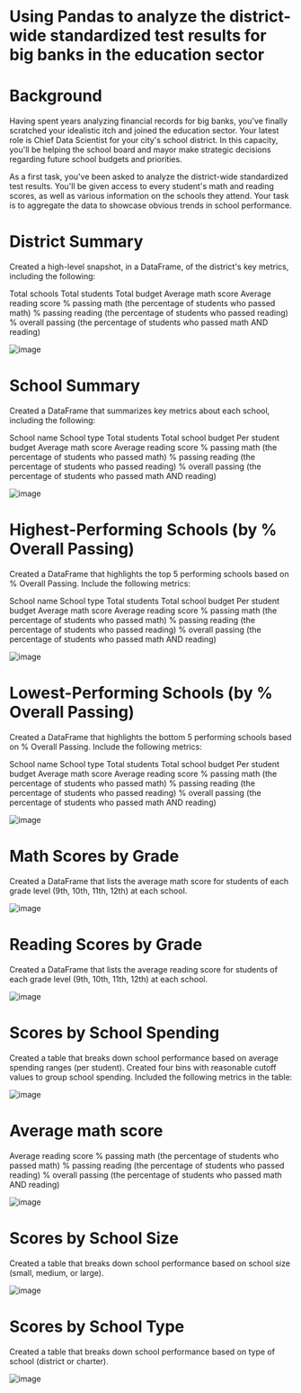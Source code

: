# Using Pandas to analyze the district-wide standardized test results for big banks in the education sector


# Background
Having spent years analyzing financial records for big banks, you've finally scratched your idealistic itch and joined the education sector. Your latest role is Chief Data Scientist for your city's school district. In this capacity, you'll be helping the school board and mayor make strategic decisions regarding future school budgets and priorities.

As a first task, you've been asked to analyze the district-wide standardized test results. You'll be given access to every student's math and reading scores, as well as various information on the schools they attend. Your task is to aggregate the data to showcase obvious trends in school performance.


# District Summary
Created a high-level snapshot, in a DataFrame, of the district's key metrics, including the following:

Total schools
Total students
Total budget
Average math score
Average reading score
% passing math (the percentage of students who passed math)
% passing reading (the percentage of students who passed reading)
% overall passing (the percentage of students who passed math AND reading)

![image](https://user-images.githubusercontent.com/111756299/199051586-5b976732-ce04-47eb-ad24-0020ac852726.png)


# School Summary
Created a DataFrame that summarizes key metrics about each school, including the following:

School name
School type
Total students
Total school budget
Per student budget
Average math score
Average reading score
% passing math (the percentage of students who passed math)
% passing reading (the percentage of students who passed reading)
% overall passing (the percentage of students who passed math AND reading)

![image](https://user-images.githubusercontent.com/111756299/199044480-62079c28-d376-43e0-a718-ae29614dc94c.png)


# Highest-Performing Schools (by % Overall Passing)
Created a DataFrame that highlights the top 5 performing schools based on % Overall Passing. Include the following metrics:

School name
School type
Total students
Total school budget
Per student budget
Average math score
Average reading score
% passing math (the percentage of students who passed math)
% passing reading (the percentage of students who passed reading)
% overall passing (the percentage of students who passed math AND reading)

![image](https://user-images.githubusercontent.com/111756299/199048193-87b3643f-2c44-4453-bcd4-2f7dae027965.png)


# Lowest-Performing Schools (by % Overall Passing)
Created a DataFrame that highlights the bottom 5 performing schools based on % Overall Passing. Include the following metrics:

School name
School type
Total students
Total school budget
Per student budget
Average math score
Average reading score
% passing math (the percentage of students who passed math)
% passing reading (the percentage of students who passed reading)
% overall passing (the percentage of students who passed math AND reading)

![image](https://user-images.githubusercontent.com/111756299/199049365-648533af-c682-423d-9732-836f1633a09a.png)


# Math Scores by Grade
Created a DataFrame that lists the average math score for students of each grade level (9th, 10th, 11th, 12th) at each school.

![image](https://user-images.githubusercontent.com/111756299/199049564-be9dffcd-d8e9-4d3a-bfa4-3b87f4a384ad.png)


# Reading Scores by Grade
Created a DataFrame that lists the average reading score for students of each grade level (9th, 10th, 11th, 12th) at each school.

![image](https://user-images.githubusercontent.com/111756299/199050208-3f5a908c-4634-4675-bfc0-0f7523296c8b.png)


# Scores by School Spending
Created a table that breaks down school performance based on average spending ranges (per student). Created four bins with reasonable cutoff values to group school spending. Included the following metrics in the table:

![image](https://user-images.githubusercontent.com/111756299/199050457-f5e6c09e-bfcb-42ef-b578-27a6004c5160.png)


# Average math score
Average reading score
% passing math (the percentage of students who passed math)
% passing reading (the percentage of students who passed reading)
% overall passing (the percentage of students who passed math AND reading)

![image](https://user-images.githubusercontent.com/111756299/199050545-0ceca929-daea-4b5e-aa62-6583e99cd334.png)


# Scores by School Size
Created a table that breaks down school performance based on school size (small, medium, or large).

![image](https://user-images.githubusercontent.com/111756299/199050730-39cf9d82-6530-4ad7-85d7-00aae2f0230b.png)


# Scores by School Type
Created a table that breaks down school performance based on type of school (district or charter).

![image](https://user-images.githubusercontent.com/111756299/199051111-0830fc03-c8af-42c3-bf3b-e3eb0a3a965a.png)

